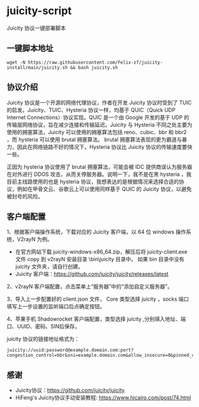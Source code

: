 # juicity-script

Juicity 协议一键部署脚本

## 一键脚本地址

```shell
wget -N https://raw.githubusercontent.com/Felix-zf/juicity-install/main/juicity.sh && bash juicity.sh
```

## 协议介绍
  Juicity 协议是一个开源的网络代理协议，作者在开发 Juicity 协议时受到了 TUIC 的启发。Juicity、TUIC、Hysteria 协议一样，均基于 QUIC（Quick UDP Internet Connections）协议实现。QUIC 是一个由 Google 开发的基于 UDP 的传输层网络协议，旨在减少连接和传输延迟。Juicity 与 Hysteria 不同之处主要为使用的拥塞算法，Juicity 可以使用的拥塞算法包括 reno、cubic、bbr 和 bbr2 ，而 hysteria 可以使用 brutal 拥塞算法。 brutal 拥塞算法表现的更为霸道与暴力，因此在网络链路不好的情况下，Hysteria 协议比 Juicity 协议的传输速度要快一些。

  正因为 hysteria 协议使用了 brutal 拥塞算法，可能会被 IDC 提供商误认为服务器在对外进行 DDOS 攻击，从而关停服务器。说明一下，我不是在黑 hysteria ，我目前主线路使用的也是 hysteria 协议，我想表达的是根据情况来选择合适的协议，例如在甲骨文云、谷歌云上可以使用同样基于 QUIC 的 Juicity 协议，以避免被封号的风险。

## 客户端配置
1、根据客户端操作系统，下载对应的 Juicity 客户端，以 64 位 windows 操作系统，V2rayN 为例。
- 在官方网站下载 juicity-windows-x86_64.zip，解压后将 juicity-client.exe 文件 copy 到 v2rayN 安装目录 \bin\juicity 目录中。 如果 bin 目录中没有 juicity 文件夹，请自行创建。
- Juicity 客户端：https://github.com/juicity/juicity/releases/latest

2、v2rayN 客户端配置，点击菜单上“服务器”中的“添加自定义服务器”。

3、导入上一步配置好的 client.json 文件， Core 类型选择 juicity ，socks 端口填写上一步设置的监听端口后点确定按钮。

4、苹果手机 Shadowrocket 客户端配置，类型选择 juicity ,分别填入地址、端口、UUID、密码、SIN后保存。

juicity 协议的链接地址格式为：
```
juicity://uuid:password@example.domain.com:port?congestion_control=bbr&sni=example.domain.com&allow_insecure=0&pinned_certchain_sha256=CERT_HASH
```

## 感谢
- Juicity协议：https://github.com/juicity/juicity
- HiFeng's Juicity协议手动安装教程: https://www.hicairo.com/post/74.html
